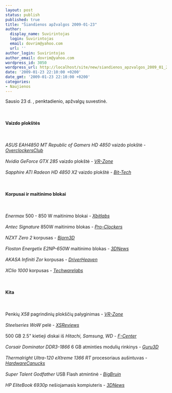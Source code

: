 ```yaml
---
layout: post
status: publish
published: true
title: "Šiandienos apžvalgos 2009-01-23"
author:
  display_name: Suvirintojas
  login: Suvirintojas
  email: dovrim@yahoo.com
  url: ''
author_login: Suvirintojas
author_email: dovrim@yahoo.com
wordpress_id: 3050
wordpress_url: http://localhost/site/new/siandienos_apzvalgos_2009_01_23/
date: '2009-01-23 22:10:00 +0200'
date_gmt: '2009-01-23 22:10:00 +0200'
categories:
- Naujienos
---
```

<p>Sausio 23 d. , penktadienio, apžvalgų suvestinė.<br />
<br><br />
<br><b>Vaizdo plokštės</b><br />
<br><br />
<br><i>ASUS EAH4850 MT Republic of Gamers HD 4850</i> vaizdo plokštė - <i><a class="ns" href="http://www.overclockersclub.com/reviews/eah4850mt/">OverclockersClub</a></i><br />
<br><i>Nvidia GeForce GTX 285</i> vaizdo plokštė - <i><a class="ns" href="http://vr-zone.com/articles/nvidia-geforce-gtx-285/6431.html?doc=6431">VR-Zone</a></i><br />
<br><i>Sapphire ATI Radeon HD 4850 X2</i> vaizdo plokštė - <i><a class="ns" href="http://www.bit-tech.net/hardware/graphics/2009/01/23/sapphire-ati-radeon-hd-4850-x2-2gb/1">Bit-Tech</a></i><br />
<br><br />
<br><b>Korpusai ir maitinimo blokai</b><br />
<br><br />
<br><i>Enermax</i> 500 - 850 W maitinimo blokai - <i><a class="ns" href="http://www.xbitlabs.com/articles/coolers/display/enermax-psu-roundup.html">Xbitlabs</a></i><br />
<br><i>Antec Signature</i> 850W maitinimo blokas - <i><a class="ns" href="http://www.pro-clockers.com/reviews/?id=137">Pro-Clockers</a></i><br />
<br><i>NZXT Zero 2</i> korpusas - <i><a class="ns" href="http://www.bjorn3d.com/read.php?cID=1428">Bjorn3D</a></i><br />
<br><i>Floston Energetix E2NP-650W</i> maitinimo blokas - <i><a class="ns" href="http://www.3dnews.ru/power/floston_energetix_e2np_650w/">3DNews</a></i><br />
<br><i>AKASA Infiniti Zor</i> korpusas - <i><a class="ns" href="http://www.driverheaven.net/reviews.php?reviewid=708">DriverHeaven</a></i><br />
<br><i>XClio 1000</i> korpusas - <i><a class="ns" href="http://www.techwarelabs.com/reviews/cases/xclio_1000/">Techwarelabs</a></i><br />
<br><br />
<br><b>Kita</b><br />
<br><br />
<br>Penkių <i>X58</i> pagrindinių plokščių palyginimas - <i><a class="ns" href="http://vr-zone.com/articles/5-way-x58-motherboard-roundup-part-1/6298.html?doc=6298">VR-Zone</a></i><br />
<br><i>Steelseries WoW</i> pelė - <i><a class="ns" href="http://www.xsreviews.co.uk/reviews/peripherals/steelseries-wow-mouse/">XSReviews</a></i><br />
<br>500 GB 2.5&quot; kietieji diskai iš <i>Hitachi, Samsung, WD</i> - <i><a class="ns" href="http://www.fcenter.ru/online.shtml?articles/hardware/hdd/25805">F-Center</a></i><br />
<br><i>Corsair Dominator DDR3-1866</i> 6 GB atminties modulių rinkinys - <i><a class="ns" href="http://guru3d.com/article/corsair-dominator-6gb-1866-mhz-ddr3-review/">Guru3D</a></i><br />
<br><i>Thermalright Ultra-120 eXtreme 1366 RT</i> procesoriaus aušintuvas - <i><a class="ns" href="http://www.hardwarecanucks.com/forum/hardware-canucks-reviews/13744-thermalright-ultra-120-extreme-1366-rt-cpu-cooler-review.html">HardwareCanucks</a></i><br />
<br><i>Super Talent Godfather</i> USB Flash atmintinė - <i><a class="ns" href="http://www.bigbruin.com/2009/stgodfather_1">BigBruin</a></i><br />
<br><i>HP EliteBook 6930p</i> nešiojamasis kompiuteris - <i><a class="ns" href="http://www.3dnews.ru/mobile/hp_elitebook_6930p/">3DNews</a></i><br />
<br><br />
<br><br />
<br></p>
